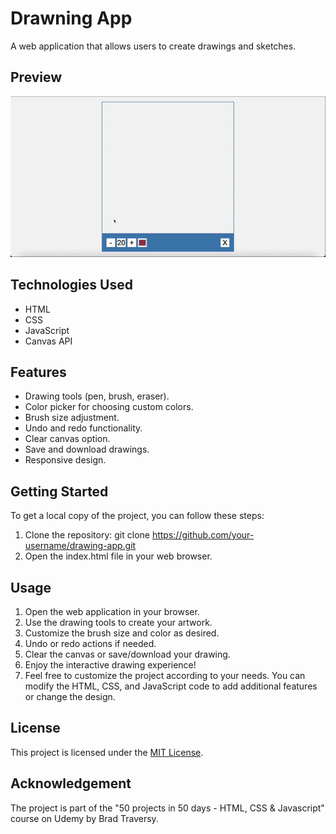 # Drawning App
A web application that allows users to create drawings and sketches.

## Preview

![Alt Text](img/drawning_app.gif)

## Technologies Used

- HTML
- CSS
- JavaScript
- Canvas API

## Features

- Drawing tools (pen, brush, eraser).
- Color picker for choosing custom colors.
- Brush size adjustment.
- Undo and redo functionality.
- Clear canvas option.
- Save and download drawings.
- Responsive design.

## Getting Started

To get a local copy of the project, you can follow these steps:

1. Clone the repository: git clone https://github.com/your-username/drawing-app.git
2. Open the index.html file in your web browser.

## Usage

1. Open the web application in your browser.
2. Use the drawing tools to create your artwork.
3. Customize the brush size and color as desired.
4. Undo or redo actions if needed.
5. Clear the canvas or save/download your drawing.
6. Enjoy the interactive drawing experience!
7. Feel free to customize the project according to your needs. You can modify the HTML, CSS, and JavaScript code to add additional features or change the design.

## License

This project is licensed under the [MIT License](LICENSE).

## Acknowledgement

The project is part of the "50 projects in 50 days - HTML, CSS & Javascript" course on Udemy by Brad Traversy.





